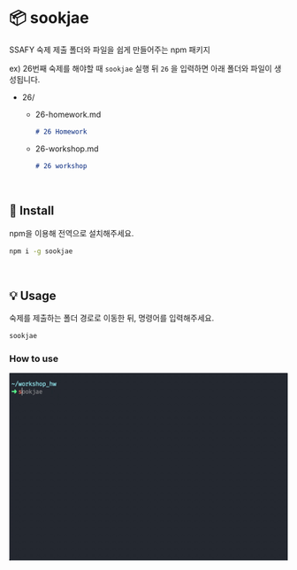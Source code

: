 # 📦 sookjae

SSAFY 숙제 제출 폴더와 파일을 쉽게 만들어주는 npm 패키지

ex) 26번째 숙제를 해야할 때 `sookjae` 실행 뒤 `26` 을 입력하면 아래 폴더와 파일이 생성됩니다.

* 26/

  * 26-homework.md

    ```markdown
    # 26 Homework
    ```

    

  * 26-workshop.md 

    ```markdown
    # 26 workshop
    ```



&nbsp;

## 🚀 Install

npm을 이용해 전역으로 설치해주세요.

```bash
npm i -g sookjae
```



&nbsp;

## 💡 Usage

숙제를 제출하는 폴더 경로로 이동한 뒤, 명령어를 입력해주세요.

```bash
sookjae
```



### How to use

![사용법](./assets/guide.gif)



